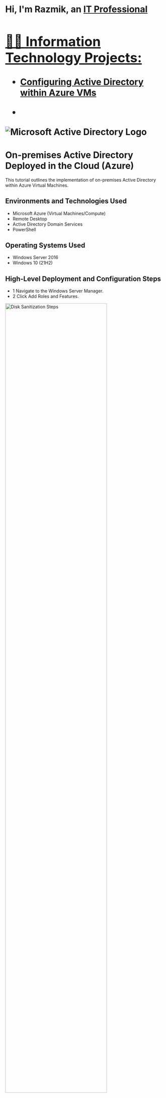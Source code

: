 <h1>Hi, I'm Razmik, an <a href="https://www.linkedin.com/in/razmik-a-917237280">IT Professional

<h2>👨‍💻 Information Technology Projects:</h2>
  
  - [Configuring Active Directory within Azure VMs](https://github.com/RazmikAlexander/RazmikAlexander/configure-ad)
  - <p align="center">
<img src="https://i.imgur.com/pU5A58S.png" alt="Microsoft Active Directory Logo"/>
</p>

<h1>On-premises Active Directory Deployed in the Cloud (Azure)</h1>
This tutorial outlines the implementation of on-premises Active Directory within Azure Virtual Machines.<br />


<h2>Environments and Technologies Used</h2>

- Microsoft Azure (Virtual Machines/Compute)
- Remote Desktop
- Active Directory Domain Services
- PowerShell

<h2>Operating Systems Used </h2>

- Windows Server 2016
- Windows 10 (21H2)

<h2>High-Level Deployment and Configuration Steps</h2>

- 1 Navigate to the Windows Server Manager.
- 2 Click Add Roles and Features.
    
<p>
<img src="https://www.ibm.com/docs/en/STXKQY_BDA_SHR/bl1bda72.jpg" height="80%" width="80%" alt="Disk Sanitization Steps"/h2>
</p>
<p>
- 3 It will open Add Roles and Features, wizard. Click Next.
<p>

<p>
<img src="https://i.imgur.com/YRWnXtl.jpg" height="80%" width="80%" alt=<>
</p>
<p>
- 4 Select the server from the server pool and click Next.
</p>
<img src="https://i.imgur.com/loqxzX2.jpg" height="80%" width="80%" alt=<>
<br />

<p>
- 5 Click the Checkbox to select Active Directory Domain Services.
</p>  
<img src="https://i.imgur.com/IpcbfPO.jpg" height="80%" width="80%" alt=<>

</p>
<p>

<p>
- 6 On the popup Window, just click Add Features.
</p>
<img src="https://i.imgur.com/i49BWn8.jpg" height="80%" width="80%" alt=<>

</p>
<p>

<p>
- 7 On the description window of Active Directory Domain Services, click Next.
</p>
<img src="https://i.imgur.com/bJb2T5W.jpg" height="80%" width="80%" alt=<>
</p>
<p>

<p>
- 8 Click Install on the Confirmation window.
</p>
<img src="https://i.imgur.com/6GichZd.jpg" height="80%" width="80%" alt=<>
</p>
<p>

<p>
- 9 Installation process begins.
</p>
<img src="https://i.imgur.com/0bpMsSX.jpg" height="80%" width="80%" alt=<>
</p>
<p>

<p>
- 10 After installing AD DS Role, you can promote this Server to a Domain Controller.
</p>
<img src="https://i.imgur.com/HlIrrJD.jpg" height="80%" width="80%" alt=<>
</p>
<p>

<p>
- 11 Select Add a new forest and give the Root domain name, ad.gpfs.net. Click Next.
</p>
<img src="https://i.imgur.com/IJ119YS.jpg" height="80%" width="80%" alt=<>
</p>
<p>

<p>
- 12 Enter the Directory Services Restore Mode password.
</p>
<img src="https://i.imgur.com/UcseLJ8.jpg" height="80%" width="80%" alt=<>
</p>
<p>

<p>
- 13 Ignore the warning message.
</p>
<img src="https://i.imgur.com/duRkaBK.jpg" height="80%" width="80%" alt=<>
</p>
<p>

<p>
- 14 Use the default NetBIOS domain name and click Next.
</p>
<img src="https://i.imgur.com/sRBiQKx.jpg" height="80%" width="80%" alt=<>
</p>
<p>

<p>
- 15 Use the default paths and click Next.
</p>
<img src="https://i.imgur.com/tg0C71m.jpg" height="80%" width="80%" alt=<>
</p>
<p>

<p>
- 16 Review and click Next if no errors.
</p>
<img src="https://i.imgur.com/F2GYCoU.jpg" height="80%" width="80%" alt=<>
</p>
<p>

<p>
- 17 Click Install and wait for the installation to finish.
</p>
<img src="https://i.imgur.com/uvVrjgf.jpg" height="80%" width="80%" alt=<>
</p>
<p>
- 18 The Domain Controller is now set up.
</p>







































